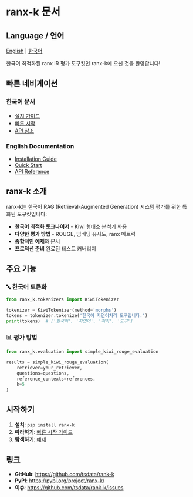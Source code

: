 # ranx-k 문서

## Language / 언어
[English](index.md) | [한국어](README.ko.md)

한국어 최적화된 ranx IR 평가 도구킷인 ranx-k에 오신 것을 환영합니다!

## 빠른 네비게이션

### 한국어 문서
- [설치 가이드](ko/installation.md)
- [빠른 시작](ko/quickstart.md)
- [API 참조](ko/api-reference.md)

### English Documentation
- [Installation Guide](en/installation.md)
- [Quick Start](en/quickstart.md) 
- [API Reference](en/api-reference.md)

## ranx-k 소개

ranx-k는 한국어 RAG (Retrieval-Augmented Generation) 시스템 평가를 위한 특화된 도구킷입니다:

- **한국어 최적화 토크나이저** - Kiwi 형태소 분석기 사용
- **다양한 평가 방법** - ROUGE, 임베딩 유사도, ranx 메트릭
- **종합적인 예제**와 문서
- **프로덕션 준비** 완료된 테스트 커버리지

## 주요 기능

### 🔤 한국어 토큰화
```python
from ranx_k.tokenizers import KiwiTokenizer

tokenizer = KiwiTokenizer(method='morphs')
tokens = tokenizer.tokenize('한국어 자연어처리 도구입니다.')
print(tokens)  # ['한국어', '자연어', '처리', '도구']
```

### 📊 평가 방법
```python
from ranx_k.evaluation import simple_kiwi_rouge_evaluation

results = simple_kiwi_rouge_evaluation(
    retriever=your_retriever,
    questions=questions,
    reference_contexts=references,
    k=5
)
```

## 시작하기

1. **설치**: `pip install ranx-k`
2. **따라하기**: [빠른 시작 가이드](ko/quickstart.md)
3. **탐색하기**: [예제](https://github.com/tsdata/rank-k/tree/main/examples)

## 링크

- **GitHub**: https://github.com/tsdata/rank-k
- **PyPI**: https://pypi.org/project/ranx-k/
- **이슈**: https://github.com/tsdata/rank-k/issues